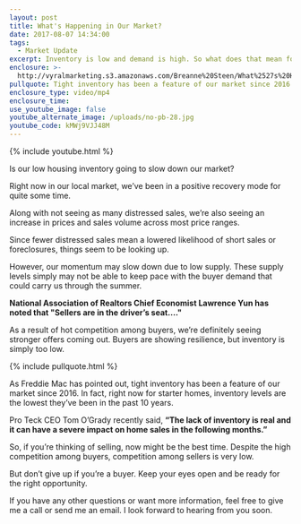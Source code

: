 ```yaml
---
layout: post
title: What's Happening in Our Market?
date: 2017-08-07 14:34:00
tags:
  - Market Update
excerpt: Inventory is low and demand is high. So what does that mean for our market?
enclosure: >-
  http://vyralmarketing.s3.amazonaws.com/Breanne%20Steen/What%2527s%20Happening%20in%20Our%20Market%253F.mp4
pullquote: Tight inventory has been a feature of our market since 2016.
enclosure_type: video/mp4
enclosure_time:
use_youtube_image: false
youtube_alternate_image: /uploads/no-pb-28.jpg
youtube_code: kMWj9VJJ48M
---
```



{% include youtube.html %}

Is our low housing inventory going to slow down our market?

Right now in our local market, we’ve been in a positive recovery mode for quite some time.

Along with not seeing as many distressed sales, we’re also seeing an increase in prices and sales volume across most price ranges.

Since fewer distressed sales mean a lowered likelihood of short sales or foreclosures, things seem to be looking up.

However, our momentum may slow down due to low supply. These supply levels simply may not be able to keep pace with the buyer demand that could carry us through the summer.

**National Association of Realtors Chief Economist Lawrence Yun has noted that "Sellers are in the driver’s seat…."**

As a result of hot competition among buyers, we’re definitely seeing stronger offers coming out. Buyers are showing resilience, but inventory is simply too low.

{% include pullquote.html %}

As Freddie Mac has pointed out, tight inventory has been a feature of our market since 2016. In fact, right now for starter homes, inventory levels are the lowest they’ve been in the past 10 years.

Pro Teck CEO Tom O’Grady recently said, **“The lack of inventory is real and it can have a severe impact on home sales in the following months.”**

So, if you’re thinking of selling, now might be the best time. Despite the high competition among buyers, competition among sellers is very low.

But don’t give up if you’re a buyer. Keep your eyes open and be ready for the right opportunity.

If you have any other questions or want more information, feel free to give me a call or send me an email. I look forward to hearing from you soon.